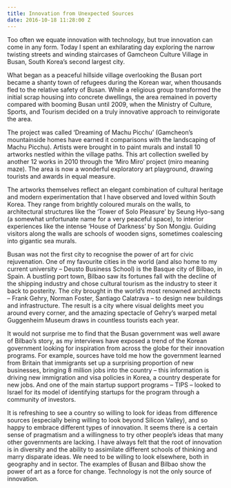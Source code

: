 ```yaml
---
title: Innovation from Unexpected Sources
date: 2016-10-18 11:28:00 Z
---
```


Too often we equate innovation with technology, but true innovation can come in any form. Today I spent an exhilarating day exploring the narrow twisting streets and winding staircases of Gamcheon Culture Village in Busan, South Korea’s second largest city. 

What began as a peaceful hillside village overlooking the Busan port became a shanty town of refugees during the Korean war, when thousands fled to the relative safety of Busan. While a religious group transformed the initial scrap housing into concrete dwellings, the area remained in poverty compared with booming Busan until 2009, when the Ministry of Culture, Sports, and Tourism decided on a truly innovative approach to reinvigorate the area. 

The project was called ‘Dreaming of Machu Picchu’ (Gamcheon’s mountainside homes have earned it comparisons with the landscaping of Machu Picchu). Artists were brought in to paint murals and install 10 artworks nestled within the village paths. This art collection swelled by another 12 works in 2010 through the ‘Miro Miro’ project (miro meaning maze). The area is now a wonderful exploratory art playground, drawing tourists and awards in equal measure. 

The artworks themselves reflect an elegant combination of cultural heritage and modern experimentation that I have observed and loved within South Korea. They range from brightly coloured murals on the walls, to architectural structures like the ‘Tower of Solo Pleasure’ by Seung Hyo-sang (a somewhat unfortunate name for a very peaceful space), to interior experiences like the intense ‘House of Darkness’ by Son Mongju. Guiding visitors along the walls are schools of wooden signs, sometimes coalescing into gigantic sea murals. 

Busan was not the first city to recognise the power of art for civic rejuvenation. One of my favourite cities in the world (and also home to my current university – Deusto Business School) is the Basque city of Bilbao, in Spain. A bustling port town, Bilbao saw its fortunes fall with the decline of the shipping industry and chose cultural tourism as the industry to steer it back to posterity. The city brought in the world’s most renowned architects – Frank Gehry, Norman Foster, Santiago Calatrava – to design new buildings and infrastructure. The result is a city where visual delights meet you around every corner, and the amazing spectacle of Gehry’s warped metal Guggenheim Museum draws in countless tourists each year. 

It would not surprise me to find that the Busan government was well aware of Bilbao’s story, as my interviews have exposed a trend of the Korean government looking for inspiration from across the globe for their innovation programs. For example, sources have told me how the government learned from Britain that immigrants set up a surprising proportion of new businesses, bringing 8 million jobs into the country – this information is driving new immigration and visa policies in Korea, a country desperate for new jobs. And one of the main startup support programs – TIPS – looked to Israel for its model of identifying startups for the program through a community of investors. 

It is refreshing to see a country so willing to look for ideas from difference sources (especially being willing to look beyond Silicon Valley), and so happy to embrace different types of innovation. It seems there is a certain sense of pragmatism and a willingness to try other people’s ideas that many other governments are lacking. I have always felt that the root of innovation is in diversity and the ability to assimilate different schools of thinking and marry disparate ideas. We need to be willing to look elsewhere, both in geography and in sector. The examples of Busan and Bilbao show the power of art as a force for change. Technology is not the only source of innovation. 
